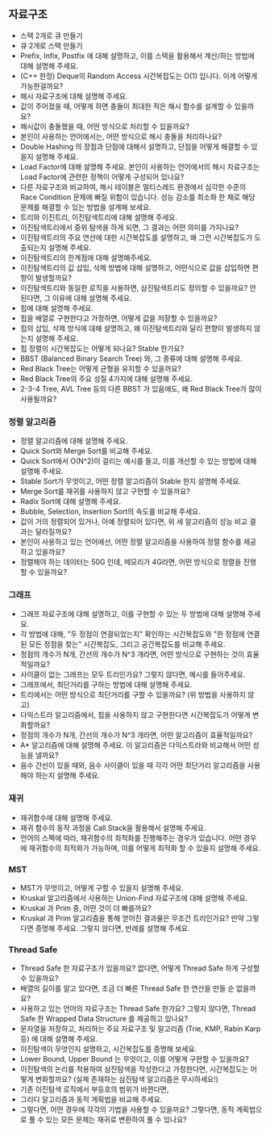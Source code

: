 ## 자료구조

- 스택 2개로 큐 만들기
- 큐 2개로 스택 만들기
- Prefix, Infix, Postfix 에 대해 설명하고, 이를 스택을 활용해서 계산/하는 방법에 대해 설명해 주세요.
- (C++ 한정) Deque의 Random Access 시간복잡도는 O(1) 입니다. 이게 어떻게 가능한걸까요?
- 해시 자료구조에 대해 설명해 주세요.
- 값이 주어졌을 때, 어떻게 하면 충돌이 최대한 적은 해시 함수를 설계할 수 있을까요?
- 해시값이 충돌했을 때, 어떤 방식으로 처리할 수 있을까요?
- 본인이 사용하는 언어에서는, 어떤 방식으로 해시 충돌을 처리하나요?
- Double Hashing 의 장점과 단점에 대해서 설명하고, 단점을 어떻게 해결할 수 있을지 설명해 주세요.
- Load Factor에 대해 설명해 주세요. 본인이 사용하는 언어에서의 해시 자료구조는 Load Factor에 관련한 정책이 어떻게 구성되어 있나요?
- 다른 자료구조와 비교하여, 해시 테이블은 멀티스레드 환경에서 심각한 수준의 Race Condition 문제에 빠질 위험이 있습니다. 성능 감소를 최소화 한 채로 해당 문제를 해결할 수 있는 방법을 설계해 보세요.
- 트리와 이진트리, 이진탐색트리에 대해 설명해 주세요.
- 이진탐색트리에서 중위 탐색을 하게 되면, 그 결과는 어떤 의미를 가지나요?
- 이진탐색트리의 주요 연산에 대한 시간복잡도를 설명하고, 왜 그런 시간복잡도가 도출되는지 설명해 주세요.
- 이진탐색트리의 한계점에 대해 설명해주세요.
- 이진탐색트리의 값 삽입, 삭제 방법에 대해 설명하고, 어떤식으로 값을 삽입하면 편향이 발생할까요?
- 이진탐색트리와 동일한 로직을 사용하면, 삼진탐색트리도 정의할 수 있을까요? 안 된다면, 그 이유에 대해 설명해 주세요.
- 힙에 대해 설명해 주세요.
- 힙을 배열로 구현한다고 가정하면, 어떻게 값을 저장할 수 있을까요?
- 힙의 삽입, 삭제 방식에 대해 설명하고, 왜 이진탐색트리와 달리 편향이 발생하지 않는지 설명해 주세요.
- 힙 정렬의 시간복잡도는 어떻게 되나요? Stable 한가요?
- BBST (Balanced Binary Search Tree) 와, 그 종류에 대해 설명해 주세요.
- Red Black Tree는 어떻게 균형을 유지할 수 있을까요?
- Red Black Tree의 주요 성질 4가지에 대해 설명해 주세요.
- 2-3-4 Tree, AVL Tree 등의 다른 BBST 가 있음에도, 왜 Red Black Tree가 많이 사용될까요?

### 정렬 알고리즘

- 정렬 알고리즘에 대해 설명해 주세요.
- Quick Sort와 Merge Sort를 비교해 주세요.
- Quick Sort에서 O(N^2)이 걸리는 예시를 들고, 이를 개선할 수 있는 방법에 대해 설명해 주세요.
- Stable Sort가 무엇이고, 어떤 정렬 알고리즘이 Stable 한지 설명해 주세요.
- Merge Sort를 재귀를 사용하지 않고 구현할 수 있을까요?
- Radix Sort에 대해 설명해 주세요.
- Bubble, Selection, Insertion Sort의 속도를 비교해 주세요.
- 값이 거의 정렬되어 있거나, 아예 정렬되어 있다면, 위 세 알고리즘의 성능 비교 결과는 달라질까요?
- 본인이 사용하고 있는 언어에선, 어떤 정렬 알고리즘을 사용하여 정렬 함수를 제공하고 있을까요?
- 정렬해야 하는 데이터는 50G 인데, 메모리가 4G라면, 어떤 방식으로 정렬을 진행할 수 있을까요?

### 그래프

- 그래프 자료구조에 대해 설명하고, 이를 구현할 수 있는 두 방법에 대해 설명해 주세요.
- 각 방법에 대해, "두 정점이 연결되었는지" 확인하는 시간복잡도와 "한 정점에 연결된 모든 정점을 찾는" 시간복잡도, 그리고 공간복잡도를 비교해 주세요.
- 정점의 개수가 N개, 간선의 개수가 N^3 개라면, 어떤 방식으로 구현하는 것이 효율적일까요?
- 사이클이 없는 그래프는 모두 트리인가요? 그렇지 않다면, 예시를 들어주세요.
- 그래프에서, 최단거리를 구하는 방법에 대해 설명해 주세요.
- 트리에서는 어떤 방식으로 최단거리를 구할 수 있을까요? (위 방법을 사용하지 않고)
- 다익스트라 알고리즘에서, 힙을 사용하지 않고 구현한다면 시간복잡도가 어떻게 변화할까요?
- 정점의 개수가 N개, 간선의 개수가 N^3 개라면, 어떤 알고리즘이 효율적일까요?
- A\* 알고리즘에 대해 설명해 주세요. 이 알고리즘은 다익스트라와 비교해서 어떤 성능을 낼까요?
- 음수 간선이 있을 때와, 음수 사이클이 있을 때 각각 어떤 최단거리 알고리즘을 사용해야 하는지 설명해 주세요.

### 재귀

- 재귀함수에 대해 설명해 주세요.
- 재귀 함수의 동작 과정을 Call Stack을 활용해서 설명해 주세요.
- 언어의 스펙에 따라, 재귀함수의 최적화를 진행해주는 경우가 있습니다. 어떤 경우에 재귀함수의 최적화가 가능하며, 이를 어떻게 최적화 할 수 있을지 설명해 주세요.

### MST

- MST가 무엇이고, 어떻게 구할 수 있을지 설명해 주세요.
- Kruskal 알고리즘에서 사용하는 Union-Find 자료구조에 대해 설명해 주세요.
- Kruskal 과 Prim 중, 어떤 것이 더 빠를까요?
- Kruskal 과 Prim 알고리즘을 통해 얻어진 결과물은 무조건 트리인가요? 만약 그렇다면 증명해 주세요. 그렇지 않다면, 반례를 설명해 주세요.

### Thread Safe

- Thread Safe 한 자료구조가 있을까요? 없다면, 어떻게 Thread Safe 하게 구성할 수 있을까요?
- 배열의 길이를 알고 있다면, 조금 더 빠른 Thread Safe 한 연산을 만들 순 없을까요?
- 사용하고 있는 언어의 자료구조는 Thread Safe 한가요? 그렇지 않다면, Thread Safe 한 Wrapped Data Structure 를 제공하고 있나요?
- 문자열을 저장하고, 처리하는 주요 자료구조 및 알고리즘 (Trie, KMP, Rabin Karp 등) 에 대해 설명해 주세요.
- 이진탐색이 무엇인지 설명하고, 시간복잡도를 증명해 보세요.
- Lower Bound, Upper Bound 는 무엇이고, 이를 어떻게 구현할 수 있을까요?
- 이진탐색의 논리를 적용하여 삼진탐색을 작성한다고 가정한다면, 시간복잡도는 어떻게 변화할까요? (실제 존재하는 삼진탐색 알고리즘은 무시하세요!)
- 기존 이진탐색 로직에서 부등호의 범위가 바뀐다면,
- 그리디 알고리즘과 동적 계획법을 비교해 주세요.
- 그렇다면, 어떤 경우에 각각의 기법을 사용할 수 있을까요?
  그렇다면, 동적 계획법으로 풀 수 있는 모든 문제는 재귀로 변환하여 풀 수 있나요?
